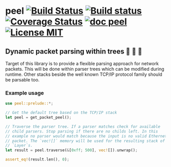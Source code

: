 # peel [![Build Status](https://travis-ci.org/saschagrunert/peel.svg)](https://travis-ci.org/saschagrunert/peel) [![Build status](https://ci.appveyor.com/api/projects/status/i8wd5t9rmtokjrmi?svg=true)](https://ci.appveyor.com/project/saschagrunert/peel) [![Coverage Status](https://coveralls.io/repos/github/saschagrunert/peel/badge.svg?branch=master)](https://coveralls.io/github/saschagrunert/peel?branch=master) [![doc peel](https://img.shields.io/badge/doc-peel-blue.svg)](https://saschagrunert.github.io/peel) [![License MIT](https://img.shields.io/badge/license-MIT-blue.svg)](https://github.com/saschagrunert/peel/blob/master/LICENSE)
## Dynamic packet parsing within trees 🌲 🌳 🌴
Target of this library is to provide a flexible parsing approach for network packets. This will be done within parser
trees which can be modified during runtime. Other stacks beside the well known TCP/IP protocol family should be parsable
too.

### Example usage
```rust
use peel::prelude::*;

// Get the default tree based on the TCP/IP stack
let peel = get_packet_peel();

// Traverse the parser tree. If a parser matches check for available
// child parsers. Stop parsing if there are no childs left. In this
// example no parser would match because the input is no valid Ethernet
// packet. The `vec![]` memory will be used for the resulting stack of
// `Layer`s.
let result = peel.traverse(&[0xff; 500], vec![]).unwrap();

assert_eq!(result.len(), 0);
```
